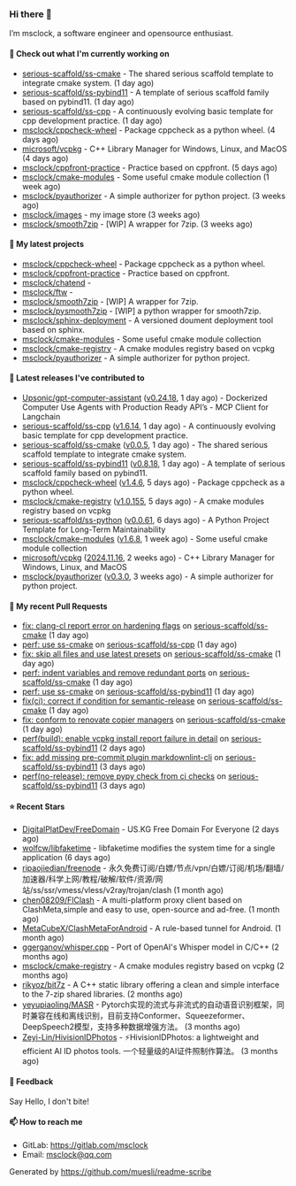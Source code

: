 ### Hi there 👋

I’m msclock, a software engineer and opensource enthusiast.

#### 👷 Check out what I'm currently working on

- [serious-scaffold/ss-cmake](https://github.com/serious-scaffold/ss-cmake) - The shared serious scaffold template to integrate cmake system. (1 day ago)
- [serious-scaffold/ss-pybind11](https://github.com/serious-scaffold/ss-pybind11) - A template of serious scaffold family based on pybind11. (1 day ago)
- [serious-scaffold/ss-cpp](https://github.com/serious-scaffold/ss-cpp) - A continuously evolving basic template for cpp development practice. (1 day ago)
- [msclock/cppcheck-wheel](https://github.com/msclock/cppcheck-wheel) - Package cppcheck as a python wheel. (4 days ago)
- [microsoft/vcpkg](https://github.com/microsoft/vcpkg) - C&#43;&#43; Library Manager for Windows, Linux, and MacOS (4 days ago)
- [msclock/cppfront-practice](https://github.com/msclock/cppfront-practice) - Practice based on cppfront. (5 days ago)
- [msclock/cmake-modules](https://github.com/msclock/cmake-modules) - Some useful cmake module collection (1 week ago)
- [msclock/pyauthorizer](https://github.com/msclock/pyauthorizer) - A simple authorizer for python project. (3 weeks ago)
- [msclock/images](https://github.com/msclock/images) - my image store (3 weeks ago)
- [msclock/smooth7zip](https://github.com/msclock/smooth7zip) - [WIP] A wrapper for 7zip. (3 weeks ago)

#### 🌱 My latest projects

- [msclock/cppcheck-wheel](https://github.com/msclock/cppcheck-wheel) - Package cppcheck as a python wheel.
- [msclock/cppfront-practice](https://github.com/msclock/cppfront-practice) - Practice based on cppfront.
- [msclock/chatend](https://github.com/msclock/chatend) - 
- [msclock/ftw](https://github.com/msclock/ftw) - 
- [msclock/smooth7zip](https://github.com/msclock/smooth7zip) - [WIP] A wrapper for 7zip.
- [msclock/pysmooth7zip](https://github.com/msclock/pysmooth7zip) - [WIP] a python wrapper for smooth7zip.
- [msclock/sphinx-deployment](https://github.com/msclock/sphinx-deployment) - A versioned doument deployment tool based on sphinx.
- [msclock/cmake-modules](https://github.com/msclock/cmake-modules) - Some useful cmake module collection
- [msclock/cmake-registry](https://github.com/msclock/cmake-registry) - A cmake modules registry based on vcpkg
- [msclock/pyauthorizer](https://github.com/msclock/pyauthorizer) - A simple authorizer for python project.

#### 🔭 Latest releases I've contributed to

- [Upsonic/gpt-computer-assistant](https://github.com/Upsonic/gpt-computer-assistant) ([v0.24.18](https://github.com/Upsonic/gpt-computer-assistant/releases/tag/v0.24.18), 1 day ago) - Dockerized Computer Use Agents with Production Ready API’s - MCP Client for Langchain
- [serious-scaffold/ss-cpp](https://github.com/serious-scaffold/ss-cpp) ([v1.6.14](https://github.com/serious-scaffold/ss-cpp/releases/tag/v1.6.14), 1 day ago) - A continuously evolving basic template for cpp development practice.
- [serious-scaffold/ss-cmake](https://github.com/serious-scaffold/ss-cmake) ([v0.0.5](https://github.com/serious-scaffold/ss-cmake/releases/tag/v0.0.5), 1 day ago) - The shared serious scaffold template to integrate cmake system.
- [serious-scaffold/ss-pybind11](https://github.com/serious-scaffold/ss-pybind11) ([v0.8.18](https://github.com/serious-scaffold/ss-pybind11/releases/tag/v0.8.18), 1 day ago) - A template of serious scaffold family based on pybind11.
- [msclock/cppcheck-wheel](https://github.com/msclock/cppcheck-wheel) ([v1.4.6](https://github.com/msclock/cppcheck-wheel/releases/tag/v1.4.6), 5 days ago) - Package cppcheck as a python wheel.
- [msclock/cmake-registry](https://github.com/msclock/cmake-registry) ([v1.0.155](https://github.com/msclock/cmake-registry/releases/tag/v1.0.155), 5 days ago) - A cmake modules registry based on vcpkg
- [serious-scaffold/ss-python](https://github.com/serious-scaffold/ss-python) ([v0.0.61](https://github.com/serious-scaffold/ss-python/releases/tag/v0.0.61), 6 days ago) - A Python Project Template for Long-Term Maintainability
- [msclock/cmake-modules](https://github.com/msclock/cmake-modules) ([v1.6.8](https://github.com/msclock/cmake-modules/releases/tag/v1.6.8), 1 week ago) - Some useful cmake module collection
- [microsoft/vcpkg](https://github.com/microsoft/vcpkg) ([2024.11.16](https://github.com/microsoft/vcpkg/releases/tag/2024.11.16), 2 weeks ago) - C&#43;&#43; Library Manager for Windows, Linux, and MacOS
- [msclock/pyauthorizer](https://github.com/msclock/pyauthorizer) ([v0.3.0](https://github.com/msclock/pyauthorizer/releases/tag/v0.3.0), 3 weeks ago) - A simple authorizer for python project.

#### 🔨 My recent Pull Requests

- [fix: clang-cl report error on hardening flags](https://github.com/serious-scaffold/ss-cmake/pull/5) on [serious-scaffold/ss-cmake](https://github.com/serious-scaffold/ss-cmake) (1 day ago)
- [perf: use ss-cmake](https://github.com/serious-scaffold/ss-cpp/pull/407) on [serious-scaffold/ss-cpp](https://github.com/serious-scaffold/ss-cpp) (1 day ago)
- [fix: skip all files and use latest presets](https://github.com/serious-scaffold/ss-cmake/pull/4) on [serious-scaffold/ss-cmake](https://github.com/serious-scaffold/ss-cmake) (1 day ago)
- [perf: indent variables and remove redundant ports](https://github.com/serious-scaffold/ss-cmake/pull/3) on [serious-scaffold/ss-cmake](https://github.com/serious-scaffold/ss-cmake) (1 day ago)
- [perf: use ss-cmake](https://github.com/serious-scaffold/ss-pybind11/pull/55) on [serious-scaffold/ss-pybind11](https://github.com/serious-scaffold/ss-pybind11) (1 day ago)
- [fix(ci): correct if condition for semantic-release](https://github.com/serious-scaffold/ss-cmake/pull/2) on [serious-scaffold/ss-cmake](https://github.com/serious-scaffold/ss-cmake) (1 day ago)
- [fix: conform to renovate copier managers](https://github.com/serious-scaffold/ss-cmake/pull/1) on [serious-scaffold/ss-cmake](https://github.com/serious-scaffold/ss-cmake) (1 day ago)
- [perf(build): enable vcpkg install report failure in detail](https://github.com/serious-scaffold/ss-pybind11/pull/53) on [serious-scaffold/ss-pybind11](https://github.com/serious-scaffold/ss-pybind11) (2 days ago)
- [fix: add missing pre-commit plugin markdownlint-cli](https://github.com/serious-scaffold/ss-pybind11/pull/52) on [serious-scaffold/ss-pybind11](https://github.com/serious-scaffold/ss-pybind11) (3 days ago)
- [perf(no-release): remove pypy check from ci checks](https://github.com/serious-scaffold/ss-pybind11/pull/51) on [serious-scaffold/ss-pybind11](https://github.com/serious-scaffold/ss-pybind11) (3 days ago)

#### ⭐ Recent Stars

- [DigitalPlatDev/FreeDomain](https://github.com/DigitalPlatDev/FreeDomain) - US.KG Free Domain For Everyone (2 days ago)
- [wolfcw/libfaketime](https://github.com/wolfcw/libfaketime) - libfaketime modifies the system time for a single application (6 days ago)
- [ripaojiedian/freenode](https://github.com/ripaojiedian/freenode) - 永久免费订阅/白嫖/节点/vpn/白嫖/订阅/机场/翻墙/加速器/科学上网/教程/破解/软件/资源/网站/ss/ssr/vmess/vless/v2ray/trojan/clash (1 month ago)
- [chen08209/FlClash](https://github.com/chen08209/FlClash) - A multi-platform proxy client based on ClashMeta,simple and easy to use, open-source and ad-free. (1 month ago)
- [MetaCubeX/ClashMetaForAndroid](https://github.com/MetaCubeX/ClashMetaForAndroid) - A rule-based tunnel for Android. (1 month ago)
- [ggerganov/whisper.cpp](https://github.com/ggerganov/whisper.cpp) - Port of OpenAI&#39;s Whisper model in C/C&#43;&#43; (2 months ago)
- [msclock/cmake-registry](https://github.com/msclock/cmake-registry) - A cmake modules registry based on vcpkg (2 months ago)
- [rikyoz/bit7z](https://github.com/rikyoz/bit7z) - A C&#43;&#43; static library offering a clean and simple interface to the 7-zip shared libraries. (2 months ago)
- [yeyupiaoling/MASR](https://github.com/yeyupiaoling/MASR) - Pytorch实现的流式与非流式的自动语音识别框架，同时兼容在线和离线识别，目前支持Conformer、Squeezeformer、DeepSpeech2模型，支持多种数据增强方法。 (3 months ago)
- [Zeyi-Lin/HivisionIDPhotos](https://github.com/Zeyi-Lin/HivisionIDPhotos) - ⚡️HivisionIDPhotos: a lightweight and efficient AI ID photos tools. 一个轻量级的AI证件照制作算法。 (3 months ago)

#### 💬 Feedback

Say Hello, I don't bite!

#### 📫 How to reach me

- GitLab: https://gitlab.com/msclock
- Email: msclock@qq.com

Generated by https://github.com/muesli/readme-scribe
